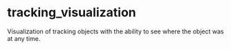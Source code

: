 # tracking_visualization
Visualization of tracking objects with the ability to see where the object was at any time.
